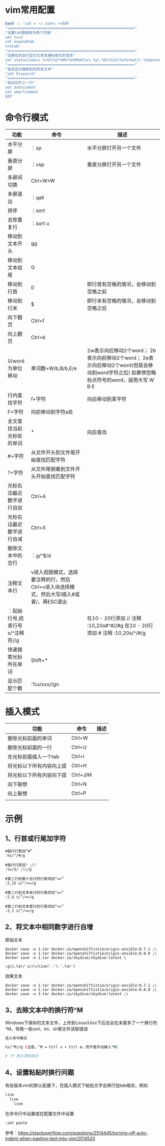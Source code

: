 # vim常用配置

```bash
bash -c 'cat > ~/.vimrc <<EOF 
"=========================================================="
"设置tab键替换为两个空格"
set ts=2
set expandtab
%retab!
"=========================================================="
"设置在状态行显示文本及编码格式的信息"
set statusline=\ %<%F[%1*%M%*%n%R%H]%=\ %y\ %0(%{&fileformat}\ %{&encoding}\ %c:%l/%L%)\ 
"=========================================================="
"高亮显示搜索到的所有文本"
"set hlsearch"
"=========================================================="
"自动对齐上一行"
set autoindent
set smartindent
EOF'
```


# 命令行模式

| **功能**                        | **命令**                                                     | **描述**                                                     |
| ------------------------------- | ------------------------------------------------------------ | ------------------------------------------------------------ |
| 水平分屏                        | ：sp                                                         | 水平分屏打开另一个文件                                       |
| 垂直分屏                        | ：vsp                                                        | 垂直分屏打开另一个文件                                       |
| 多屏间切换                      | Ctrl+W+W                                                     |                                                              |
| 多屏退出                        | ：qall                                                       |                                                              |
| 排序                            | ：sort                                                       |                                                              |
| 去除重复行                      | ：sort u                                                     |                                                              |
| 移动到文本开头                  | gg                                                           |                                                              |
| 移动到文本结尾                  | G                                                            |                                                              |
| 移动到行首                      | 0                                                            | 即行首有空格的情况，会移动到空格之前                         |
| 移动到行末                      | $                                                            | 即行末有空格的情况，会移动到空格之后                         |
| 向下翻页                        | Ctrl+f                                                       |                                                              |
| 向上翻页                        | Ctrl+b                                                       |                                                              |
| 以word为单位移动                | 单词数+W/b,B/b,E/e                                           | 2w表示向后移动2个word； 2b表示向前移动2个word；  2e表示向后移动2个word(但是会移动到word字符之后) 如果想忽略标点符号的word，就用大写 W B E |
| 行内查找字符                    | f+字符                                                       | 向后移动到某字符                                             |
| F+字符                          | 向前移动到字符a处                                            |                                                              |
| 全文查找当前光标处的单词        | *                                                            | 向后查找                                                     |
| #+字符                          | 从文件开头到文件尾开始查找匹配字符                           |                                                              |
| ?+字符                          | 从文件尾倒着到文件开头开始查找匹配字符                       |                                                              |
| 光标右边最近数字进行自加        | Ctrl+A                                                       |                                                              |
| 光标右边最近数字进行自减        | Ctrl+X                                                       |                                                              |
| 删除文本中的空行                | ：g/^$/d                                                     |                                                              |
| 注释文本行                      | v进入视图模式，选择要注释的行，然后Ctrl+v进入块选择模式，然后大写I插入#或者/，再ESC退出 |                                                              |
| ：起始行号,结束行号s/^注释符//g |                                                              | 在10 - 20行添加 // 注释  :10,20s#^#//#g 在10 - 20行添加 # 注释  :10,20s/^/#/g |
| 快速搜索光标所在单词            | Shift+*                                                      |                                                              |
| 显示匹配个数                    | :%s/xxx//gn                                                  |                                                              |

# 插入模式

| **功能**                 | **命令** | **描述** |
| ------------------------ | -------- | -------- |
| 删除光标前面的单词       | Ctrl+W   |          |
| 删除光标前面的一行       | Ctrl+U   |          |
| 在光标前面插入一个tab    | Ctrl+I   |          |
| 将光标以下所有内容向上提 | Ctrl+H   |          |
| 将光标以下所有内容向下提 | Ctrl+J/M |          |
| 向下联想                 | Ctrl+N   |          |
| 向上联想                 | Ctrl+P   |          |
|                          |          |          |

# 示例

## 1、行首或行尾加字符

```
#每行行首加“#”
:%s/^/#/g

#每行行尾加" ;\"
:%s/$/ ;\\/g

#第二行到第十五行的行首添加“==”
:2,15 s/^/==/g

#第二行到文本末行的行首添加“==”
:2,$ s/^/==/g

#第二行到文本首行的行首添加“==”
:2,1 s/^/==/g
```

## 2、将文本中相同数字进行自增

原始文本 

```
docker save -o 1.tar docker.io/openshiftistio/origin-ansible:0.7.1 ;\
docker save -o 1.tar docker.io/openshiftistio/origin-ansible:0.8.0 ;\
docker save -o 1.tar docker.io/skydive/skydive:latest \
```

```
:g/1.tar/ s//\=line('.').'.tar'/ 
```

效果文本

```
docker save -o 1.tar docker.io/openshiftistio/origin-ansible:0.7.1 ;\
docker save -o 2.tar docker.io/openshiftistio/origin-ansible:0.8.0 ;\
docker save -o 3.tar docker.io/skydive/skydive:latest ;\
```

## 3、去除文本中的换行符^M

Windows下保存的文本文件，上传到Linux/Unix下后总会在末尾多了一个换行符^M，导致一些xml、ini、sh等文件读取错误

```bash
进入命令模式

%s/^M//g (注意，^M = Ctrl v + Ctrl m，而不是手动输入^M)

# ^M 表示清除成功
```

## 4、设置粘贴时换行问题

有些版本vim的默认配置下，在插入模式下粘贴文字会换行加tab缩进，例如

```bash
line
  line
    line
```

在命令行中设置或在配置文件中设置

```bash
:set paste
```

参考：https://stackoverflow.com/questions/2514445/turning-off-auto-indent-when-pasting-text-into-vim/2514520



